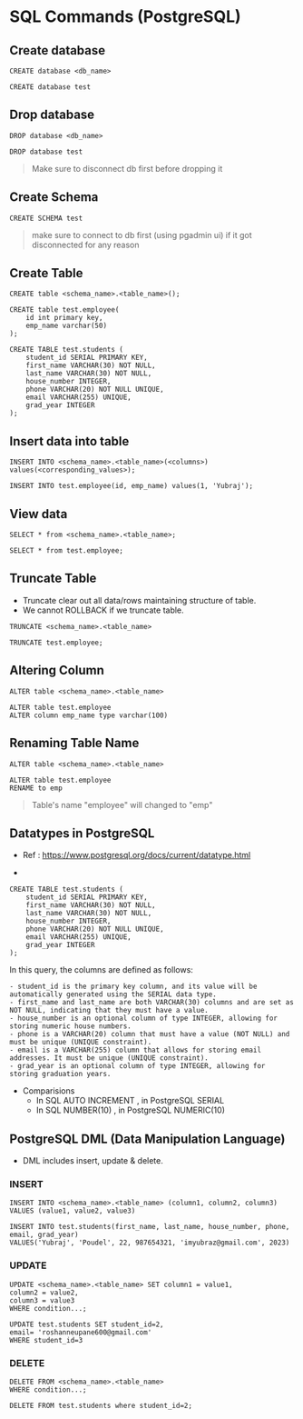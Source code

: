 # SQL Commands (PostgreSQL)

## Create database

```
CREATE database <db_name>
```

```
CREATE database test
```

## Drop database

```
DROP database <db_name>
```

```
DROP database test
```

> Make sure to disconnect db first before dropping it

## Create Schema

```
CREATE SCHEMA test
```

> make sure to connect to db first (using pgadmin ui) if it got disconnected for any reason

## Create Table

```
CREATE table <schema_name>.<table_name>();
```

```
CREATE table test.employee(
	id int primary key,
	emp_name varchar(50)
);
```
```
CREATE TABLE test.students (
	student_id SERIAL PRIMARY KEY,
	first_name VARCHAR(30) NOT NULL,
	last_name VARCHAR(30) NOT NULL,
	house_number INTEGER,
    phone VARCHAR(20) NOT NULL UNIQUE,
	email VARCHAR(255) UNIQUE,
	grad_year INTEGER
);
```

## Insert data into table

```
INSERT INTO <schema_name>.<table_name>(<columns>) values(<corresponding_values>);
```

```
INSERT INTO test.employee(id, emp_name) values(1, 'Yubraj');
```

## View data

```
SELECT * from <schema_name>.<table_name>;
```

```
SELECT * from test.employee;
```

## Truncate Table

- Truncate clear out all data/rows maintaining structure of table.
- We cannot ROLLBACK if we truncate table.

```
TRUNCATE <schema_name>.<table_name>
```

```
TRUNCATE test.employee;
```

## Altering Column

```
ALTER table <schema_name>.<table_name>
```

```
ALTER table test.employee
ALTER column emp_name type varchar(100)
```

## Renaming Table Name

```
ALTER table <schema_name>.<table_name>
```

```
ALTER table test.employee
RENAME to emp
```

> Table's name "employee" will changed to "emp"


## Datatypes in PostgreSQL

- Ref : https://www.postgresql.org/docs/current/datatype.html

- 

```
CREATE TABLE test.students (
	student_id SERIAL PRIMARY KEY,
	first_name VARCHAR(30) NOT NULL,
	last_name VARCHAR(30) NOT NULL,
	house_number INTEGER,
    phone VARCHAR(20) NOT NULL UNIQUE,
	email VARCHAR(255) UNIQUE,
	grad_year INTEGER
);
```

In this query, the columns are defined as follows:

	- student_id is the primary key column, and its value will be automatically generated using the SERIAL data type.
	- first_name and last_name are both VARCHAR(30) columns and are set as NOT NULL, indicating that they must have a value.
	- house_number is an optional column of type INTEGER, allowing for storing numeric house numbers.
	- phone is a VARCHAR(20) column that must have a value (NOT NULL) and must be unique (UNIQUE constraint).
	- email is a VARCHAR(255) column that allows for storing email addresses. It must be unique (UNIQUE constraint).
	- grad_year is an optional column of type INTEGER, allowing for storing graduation years.

- Comparisions
	- In SQL AUTO INCREMENT , in PostgreSQL SERIAL
	- In SQL NUMBER(10) , in PostgreSQL NUMERIC(10)


## PostgreSQL DML (Data Manipulation Language)

- DML includes insert, update & delete.

### INSERT

```
INSERT INTO <schema_name>.<table_name> (column1, column2, column3) VALUES (value1, value2, value3)
```

```
INSERT INTO test.students(first_name, last_name, house_number, phone, email, grad_year)
VALUES('Yubraj', 'Poudel', 22, 987654321, 'imyubraz@gmail.com', 2023)
```

### UPDATE

```
UPDATE <schema_name>.<table_name> SET column1 = value1,
column2 = value2,
column3 = value3
WHERE condition...;
```

```
UPDATE test.students SET student_id=2, 
email= 'roshanneupane600@gmail.com' 
WHERE student_id=3
```

### DELETE

```
DELETE FROM <schema_name>.<table_name>
WHERE condition...;
```

```
DELETE FROM test.students where student_id=2;
```

